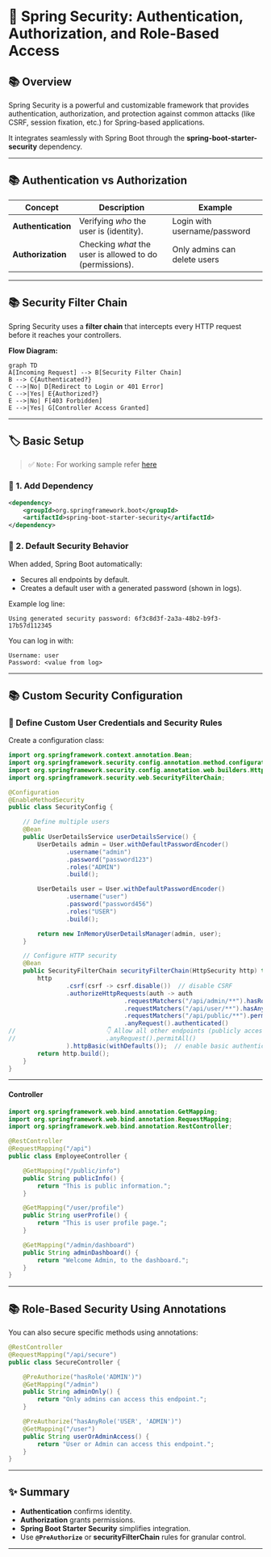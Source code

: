 # 🚀 Spring Security: Authentication, Authorization, and Role-Based Access

## 📚 Overview

Spring Security is a powerful and customizable framework that provides authentication, authorization, and protection against common attacks (like CSRF, session fixation, etc.) for Spring-based applications.

It integrates seamlessly with Spring Boot through the **spring-boot-starter-security** dependency.

---

## 📚 Authentication vs Authorization

| Concept            | Description                                              | Example                      |
| ------------------ | -------------------------------------------------------- | ---------------------------- |
| **Authentication** | Verifying *who* the user is (identity).                  | Login with username/password |
| **Authorization**  | Checking *what* the user is allowed to do (permissions). | Only admins can delete users |

---

## 📚 Security Filter Chain

Spring Security uses a **filter chain** that intercepts every HTTP request before it reaches your controllers.

**Flow Diagram:**

```mermaid
graph TD
A[Incoming Request] --> B[Security Filter Chain]
B --> C{Authenticated?}
C -->|No| D[Redirect to Login or 401 Error]
C -->|Yes| E{Authorized?}
E -->|No| F[403 Forbidden]
E -->|Yes| G[Controller Access Granted]
```

---

## 🏷️ Basic Setup

> ✅ `Note:` For working sample refer [here](../src/main/java/com/vednexgen/security)

### 🔹 1. Add Dependency

```xml
<dependency>
    <groupId>org.springframework.boot</groupId>
    <artifactId>spring-boot-starter-security</artifactId>
</dependency>
```

### 🔹 2. Default Security Behavior

When added, Spring Boot automatically:

* Secures all endpoints by default.
* Creates a default user with a generated password (shown in logs).

Example log line:

```
Using generated security password: 6f3c8d3f-2a3a-48b2-b9f3-17b57d112345
```

You can log in with:

```
Username: user
Password: <value from log>
```

---

## 📚 Custom Security Configuration

### 🔹 Define Custom User Credentials and Security Rules

Create a configuration class:

```java
import org.springframework.context.annotation.Bean;
import org.springframework.security.config.annotation.method.configuration.EnableMethodSecurity;
import org.springframework.security.config.annotation.web.builders.HttpSecurity;
import org.springframework.security.web.SecurityFilterChain;

@Configuration
@EnableMethodSecurity
public class SecurityConfig {

    // Define multiple users
    @Bean
    public UserDetailsService userDetailsService() {
        UserDetails admin = User.withDefaultPasswordEncoder()
                .username("admin")
                .password("password123")
                .roles("ADMIN")
                .build();

        UserDetails user = User.withDefaultPasswordEncoder()
                .username("user")
                .password("password456")
                .roles("USER")
                .build();

        return new InMemoryUserDetailsManager(admin, user);
    }

    // Configure HTTP security
    @Bean
    public SecurityFilterChain securityFilterChain(HttpSecurity http) throws Exception {
        http
                .csrf(csrf -> csrf.disable())  // disable CSRF
                .authorizeHttpRequests(auth -> auth
                                .requestMatchers("/api/admin/**").hasRole("ADMIN")
                                .requestMatchers("/api/user/**").hasAnyRole("USER", "ADMIN")
                                .requestMatchers("/api/public/**").permitAll()
                                .anyRequest().authenticated()
//                         👇 Allow all other endpoints (publicly accessible)
//                         .anyRequest().permitAll()
                ).httpBasic(withDefaults());  // enable basic authentication
        return http.build();
    }
}
```

---

#### Controller 

```java
import org.springframework.web.bind.annotation.GetMapping;
import org.springframework.web.bind.annotation.RequestMapping;
import org.springframework.web.bind.annotation.RestController;

@RestController
@RequestMapping("/api")
public class EmployeeController {

    @GetMapping("/public/info")
    public String publicInfo() {
        return "This is public information.";
    }

    @GetMapping("/user/profile")
    public String userProfile() {
        return "This is user profile page.";
    }

    @GetMapping("/admin/dashboard")
    public String adminDashboard() {
        return "Welcome Admin, to the dashboard.";
    }
}
```

---

## 📚 Role-Based Security Using Annotations

You can also secure specific methods using annotations:

```java
@RestController
@RequestMapping("/api/secure")
public class SecureController {

    @PreAuthorize("hasRole('ADMIN')")
    @GetMapping("/admin")
    public String adminOnly() {
        return "Only admins can access this endpoint.";
    }

    @PreAuthorize("hasAnyRole('USER', 'ADMIN')")
    @GetMapping("/user")
    public String userOrAdminAccess() {
        return "User or Admin can access this endpoint.";
    }
}
```

---

## ✨ Summary

* **Authentication** confirms identity.
* **Authorization** grants permissions.
* **Spring Boot Starter Security** simplifies integration.
* Use **`@PreAuthorize`** or **securityFilterChain** rules for granular control.

---
